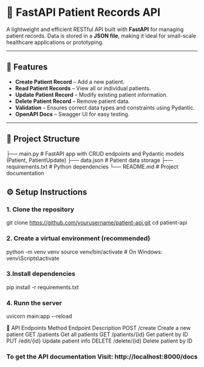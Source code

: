 

# 🏥 FastAPI Patient Records API

A lightweight and efficient RESTful API built with **FastAPI** for managing patient records. Data is stored in a **JSON file**, making it ideal for small-scale healthcare applications or prototyping.

---

## 🚀 Features

- **Create Patient Record** – Add a new patient.
- **Read Patient Records** – View all or individual patients.
- **Update Patient Record** – Modify existing patient information.
- **Delete Patient Record** – Remove patient data.
- **Validation** – Ensures correct data types and constraints using Pydantic.
- **OpenAPI Docs** – Swagger UI for easy testing.

---

## 📁 Project Structure

├── main.py # FastAPI app with CRUD endpoints and Pydantic models (Patient, PatientUpdate)
├── data.json # Patient data storage
├── requirements.txt # Python dependencies
└── README.md # Project documentation

## ⚙️ Setup Instructions

### 1. Clone the repository

git clone https://github.com/yourusername/patient-api.git
cd patient-api

### 2. Create a virtual environment (recommended)

python -m venv venv
source venv/bin/activate  # On Windows: venv\Scripts\activate

### 3.Install dependencies
pip install -r requirements.txt

### 4. Runn the server

uvicorn main:app --reload


📌 API Endpoints
Method	Endpoint	Description
POST	/create	Create a new patient
GET	/patients	Get all patients
GET	/patients/{id}	Get patient by ID
PUT	/edit/{id}	Update patient info
DELETE	/delete/{id}	Delete patient by ID


### To get the API documentation Visit: http://localhost:8000/docs

